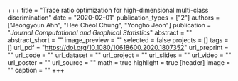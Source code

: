+++
title = "Trace ratio optimization for high-dimensional multi-class discrimination"
date = "2020-02-01"
publication_types = ["2"]
authors = ["Jeongyoun Ahn", "Hee Cheol Chung", "Yongho Jeon"]
publication = "*Journal Computational and Graphical Statistics*"
abstract = ""
abstract_short = ""
image_preview = ""
selected = false
projects = []
tags = []
url_pdf = "https://doi.org/10.1080/10618600.2020.1807352"
url_preprint = ""
url_code = ""
url_dataset = ""
url_project = ""
url_slides = ""
url_video = ""
url_poster = ""
url_source = ""
math = true
highlight = true
[header]
image = ""
caption = ""
+++
